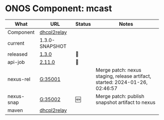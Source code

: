 ONOS Component: mcast
=====================

| What | URL | Status | Notes |
| ---- | --- | ------ | ----- |
| Component  | [dhcpl2relay](https://gerrit.opencord.org/plugins/gitiles/dhcpl2relay) | | |
| current    | 1.3.0-SNAPSHOT | | |    
| released   | [1.3.0](https://mvnrepository.com/artifact/org.opencord/dhcpl2relay) | :hammer: | |
| api-job    | [2.11.0](https://jenkins.opencord.org/job/onos-app-release/306/console) | :hammer: | |
| nexus-rel  | [G:35001](https://gerrit.opencord.org/c/dhcpl2relay/+/35001) | | Merge patch: nexus staging, release artifact, started: 2024-01-26, 02:46:57 |
| nexus-snap | [G:35002](https://gerrit.opencord.org/c/dhcpl2relay/+/35002) | :new: | Merge patch: publish snapshot artifact to nexus |
| maven      | [dhcpl2relay](https://mvnrepository.com/artifact/org.opencord/dhcpl2relay) | | | Release staged on nexus, publishing to mvc |

